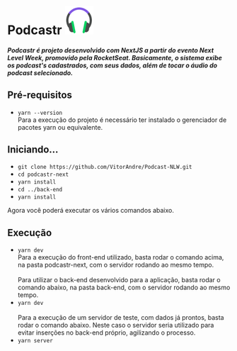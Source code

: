 # Podcastr         ![Logo Podcastr](/podcastr-next/public/favicon.png)

##### Podcastr é projeto desenvolvido com NextJS a partir do evento Next Level Week, promovido pela RocketSeat. Basicamente, o sistema exibe os podcast's cadastrados, com seus dados, além de tocar o áudio do podcast selecionado.

## Pré-requisitos

- `yarn --version`<br>
  Para a execução do projeto é necessário ter instalado o gerenciador de pacotes yarn ou equivalente.
  
## Iniciando...

- `git clone https://github.com/VitorAndre/Podcast-NLW.git`
- `cd podcastr-next`
- `yarn install`
- `cd ../back-end`
- `yarn install`

Agora você poderá executar os vários comandos abaixo.

## Execução
  
- `yarn dev`<br>
  Para a execução do front-end utilizado, basta rodar o comando acima, na pasta podcastr-next, com o servidor rodando ao mesmo tempo.
  <br><br>
  Para utilizar o back-end desenvolvido para a aplicação, basta rodar o comando abaixo, na pasta back-end, com o servidor rodando ao mesmo tempo.<br>
- `yarn dev`
  <br><br>
  Para a execução de um servidor de teste, com dados já prontos, basta rodar o comando abaixo. Neste caso o servidor seria utilizado para evitar inserções no back-end próprio, agilizando o processo. 
- `yarn server`<br>
